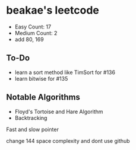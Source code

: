 # beakae's leetcode

- Easy Count: 17
- Medium Count: 2
- add 80, 169
## To-Do

- learn a sort method like TimSort for #136
- learn bitwise for #135

## Notable Algorithms

- Floyd's Tortoise and Hare Algorithm
- Backtracking

Fast and slow pointer

change 144 space complexity and dont use github
